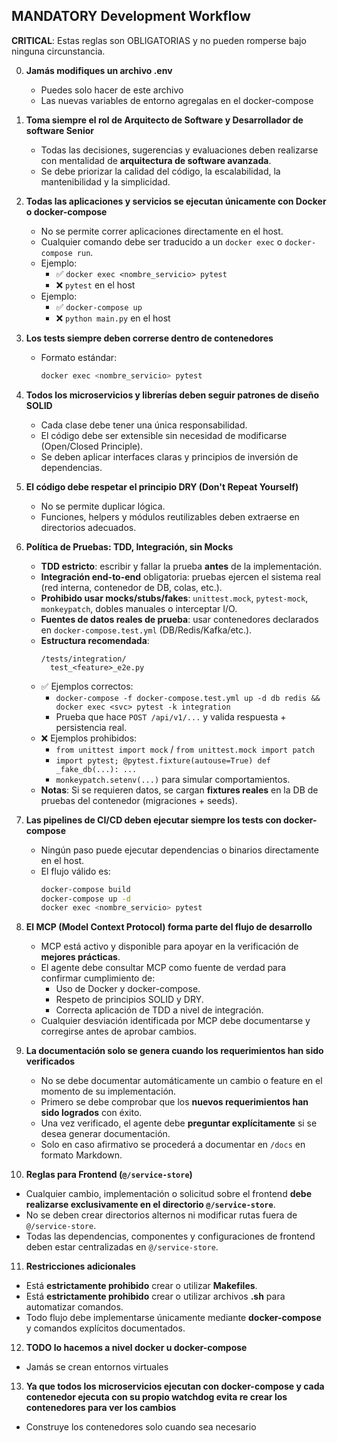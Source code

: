 ## MANDATORY Development Workflow

**CRITICAL**: Estas reglas son OBLIGATORIAS y no pueden romperse bajo ninguna circunstancia.

0. **Jamás modifiques un archivo .env**
   - Puedes solo hacer de este archivo
   - Las nuevas variables de entorno agregalas en el docker-compose

1. **Toma siempre el rol de Arquitecto de Software y Desarrollador de software Senior**  
   - Todas las decisiones, sugerencias y evaluaciones deben realizarse con mentalidad de **arquitectura de software avanzada**.  
   - Se debe priorizar la calidad del código, la escalabilidad, la mantenibilidad y la simplicidad.  
  
2. **Todas las aplicaciones y servicios se ejecutan únicamente con Docker o docker-compose**  
   - No se permite correr aplicaciones directamente en el host.  
   - Cualquier comando debe ser traducido a un `docker exec` o `docker-compose run`.  
   - Ejemplo:  
     - ✅ `docker exec <nombre_servicio> pytest`  
     - ❌ `pytest` en el host  
   - Ejemplo:  
     - ✅ `docker-compose up`  
     - ❌ `python main.py` en el host  

3. **Los tests siempre deben correrse dentro de contenedores**  
   - Formato estándar:  
     ```bash
     docker exec <nombre_servicio> pytest
     ```

4. **Todos los microservicios y librerías deben seguir patrones de diseño SOLID**  
   - Cada clase debe tener una única responsabilidad.  
   - El código debe ser extensible sin necesidad de modificarse (Open/Closed Principle).  
   - Se deben aplicar interfaces claras y principios de inversión de dependencias.

5. **El código debe respetar el principio DRY (Don't Repeat Yourself)**  
   - No se permite duplicar lógica.  
   - Funciones, helpers y módulos reutilizables deben extraerse en directorios adecuados.

6. **Política de Pruebas: TDD, Integración, sin Mocks**  
   - **TDD estricto**: escribir y fallar la prueba **antes** de la implementación.  
   - **Integración end-to-end** obligatoria: pruebas ejercen el sistema real (red interna, contenedor de DB, colas, etc.).  
   - **Prohibido usar mocks/stubs/fakes**: `unittest.mock`, `pytest-mock`, `monkeypatch`, dobles manuales o interceptar I/O.  
   - **Fuentes de datos reales de prueba**: usar contenedores declarados en `docker-compose.test.yml` (DB/Redis/Kafka/etc.).  
   - **Estructura recomendada**:
     ```
     /tests/integration/
       test_<feature>_e2e.py
     ```
   - ✅ Ejemplos correctos:
     - `docker-compose -f docker-compose.test.yml up -d db redis && docker exec <svc> pytest -k integration`
     - Prueba que hace `POST /api/v1/...` y valida respuesta + persistencia real.
   - ❌ Ejemplos prohibidos:
     - `from unittest import mock` / `from unittest.mock import patch`
     - `import pytest; @pytest.fixture(autouse=True) def _fake_db(...): ...`
     - `monkeypatch.setenv(...)` para simular comportamientos.
   - **Notas**: Si se requieren datos, se cargan **fixtures reales** en la DB de pruebas del contenedor (migraciones + seeds).


7. **Las pipelines de CI/CD deben ejecutar siempre los tests con docker-compose**  
   - Ningún paso puede ejecutar dependencias o binarios directamente en el host.  
   - El flujo válido es:  
     ```bash
     docker-compose build
     docker-compose up -d
     docker exec <nombre_servicio> pytest
     ```

8. **El MCP (Model Context Protocol) forma parte del flujo de desarrollo**  
   - MCP está activo y disponible para apoyar en la verificación de **mejores prácticas**.  
   - El agente debe consultar MCP como fuente de verdad para confirmar cumplimiento de:  
     - Uso de Docker y docker-compose.  
     - Respeto de principios SOLID y DRY.  
     - Correcta aplicación de TDD a nivel de integración.  
   - Cualquier desviación identificada por MCP debe documentarse y corregirse antes de aprobar cambios.

9. **La documentación solo se genera cuando los requerimientos han sido verificados**  
   - No se debe documentar automáticamente un cambio o feature en el momento de su implementación.  
   - Primero se debe comprobar que los **nuevos requerimientos han sido logrados** con éxito.  
   - Una vez verificado, el agente debe **preguntar explícitamente** si se desea generar documentación.  
   - Solo en caso afirmativo se procederá a documentar en `/docs` en formato Markdown.

10. **Reglas para Frontend (`@/service-store`)**  
   - Cualquier cambio, implementación o solicitud sobre el frontend **debe realizarse exclusivamente en el directorio `@/service-store`**.  
   - No se deben crear directorios alternos ni modificar rutas fuera de `@/service-store`.  
   - Todas las dependencias, componentes y configuraciones de frontend deben estar centralizadas en `@/service-store`.

11. **Restricciones adicionales**  
   - Está **estrictamente prohibido** crear o utilizar **Makefiles**.  
   - Está **estrictamente prohibido** crear o utilizar archivos **.sh** para automatizar comandos.  
   - Todo flujo debe implementarse únicamente mediante **docker-compose** y comandos explícitos documentados.

12. **TODO lo hacemos a nivel docker u docker-compose**
   - Jamás se crean entornos virtuales

13. **Ya que todos los microservicios ejecutan con docker-compose y cada contenedor ejecuta con su propio watchdog evita re crear los contenedores para ver los cambios**
   - Construye los contenedores solo cuando sea necesario